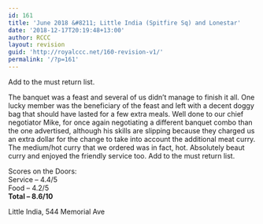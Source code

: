 ```yaml
---
id: 161
title: 'June 2018 &#8211; Little India (Spitfire Sq) and Lonestar'
date: '2018-12-17T20:19:48+13:00'
author: RCCC
layout: revision
guid: 'http://royalccc.net/160-revision-v1/'
permalink: '/?p=161'
---
```


Add to the must return list.

The banquet was a feast and several of us didn’t manage to finish it all. One lucky member was the beneficiary of the feast and left with a decent doggy bag that should have lasted for a few extra meals. Well done to our chief negotiator Mike, for once again negotiating a different banquet combo than the one advertised, although his skills are slipping because they charged us an extra dollar for the change to take into account the additional meat curry. The medium/hot curry that we ordered was in fact, hot. Absolutely beaut curry and enjoyed the friendly service too. Add to the must return list.

Scores on the Doors:  
Service – 4.4/5  
Food – 4.2/5  
**Total – 8.6/10**

Little India, 544 Memorial Ave